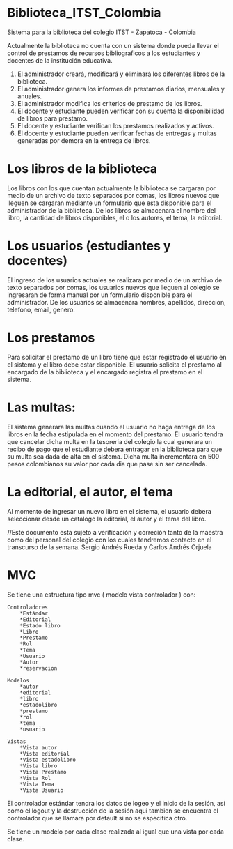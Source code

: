 Biblioteca_ITST_Colombia
========================

Sistema para la biblioteca del colegio ITST - Zapatoca - Colombia

Actualmente la biblioteca no cuenta con un sistema donde pueda llevar el control de prestamos de recursos bibliograficos
a los estudiantes y docentes de la institución educativa.
1. El administrador creará, modificará y eliminará los diferentes libros de la biblioteca.
2. El administrador genera los informes de prestamos diarios, mensuales y anuales.
3. El administrador modifica los criterios de prestamo de los libros.
4. El docente y estudiante pueden verificar con su cuenta la disponibilidad de libros para prestamo.
5. El docente y estudiante verifican los prestamos realizados y activos.
6. El docente y estudiante pueden verificar fechas de entregas y multas generadas por demora en la entrega de libros.

Los libros de la biblioteca
===========================
Los libros con los que cuentan actualmente la biblioteca se cargaran por medio de un archivo de texto separados por 
comas, los libros nuevos que lleguen se cargaran mediante un formulario que esta disponible para el administrador de la
biblioteca.
De los libros se almacenara el nombre del libro, la cantidad de libros disponibles, el o los autores, el tema, la
editorial.

Los usuarios (estudiantes y docentes)
=====================================
El ingreso de los usuarios actuales se realizara por medio de un archivo de texto separados por comas, los usuarios
nuevos que lleguen al colegio se ingresaran de forma manual por un formulario disponible para el administrador.
De los usuarios se almacenara nombres, apellidos, direccion, telefono, email, genero.

Los prestamos
=============
Para solicitar el prestamo de un libro tiene que estar registrado el usuario en el sistema y el libro debe estar 
disponible.
El usuario solicita el prestamo al encargado de la biblioteca y el encargado registra el prestamo en el sistema.

Las multas:
===========
El sistema generara las multas cuando el usuario no haga entrega de los libros en la fecha estipulada en el momento del 
prestamo.
El usuario tendra que cancelar dicha multa en la tesoreria del colegio la cual generara un recibo de pago que el 
estudiante debera entragar en la biblioteca para que su multa sea dada de alta en el sistema.
Dicha multa incrementara en 500 pesos colombianos su valor por cada dia que pase sin ser cancelada.

La editorial, el autor, el tema
====================================
Al momento de ingresar un nuevo libro en el sistema, el usuario debera seleccionar desde un catalogo la editorial, el 
autor y el tema del libro.

//Este documento esta sujeto a verificación y correción tanto de la maestra como del personal del colegio con los 
cuales tendremos contacto en el transcurso de la semana. Sergio Andrés Rueda y Carlos Andrés Orjuela

MVC
=================================
Se tiene una estructura tipo mvc ( modelo vista controlador ) con:

    Controladores
        *Estándar
        *Editorial
        *Estado libro
        *Libro
        *Prestamo
        *Rol
        *Tema
        *Usuario
        *Autor
        *reservacion

    Modelos
        *autor
        *editorial
        *libro
        *estadolibro
        *prestamo
        *rol
        *tema
        *usuario

    Vistas
        *Vista autor
        *Vista editorial
        *Vista estadolibro
        *Vista libro
        *Vista Prestamo
        *Vista Rol
        *Vista Tema
        *Vista Usuario
        
El controlador estándar tendra los datos de logeo y el inicio de la sesión, así como el logout y la destrucción de la sesión
aqui tambien se encuentra el controlador que se llamara por default si no se especifica otro.

Se tiene un modelo por cada clase realizada al igual que una vista por cada clase.
